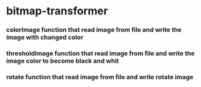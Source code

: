 # bitmap-transformer

### colorImage function that read image from file and write the image with changed color

### thresholdImage function that read image from file and write the image color to become black and whit 

### rotate function that read image from file and write rotate image 
